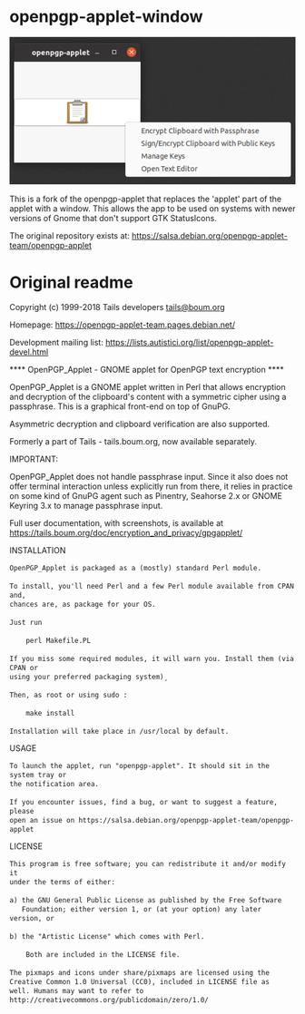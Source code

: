 # openpgp-applet-window

![Applet Window](screenshot.png "Applet Window")

This is a fork of the openpgp-applet that replaces the 'applet' part of the applet with a window. This allows the app to be used on systems with newer versions of Gnome that don't support GTK StatusIcons.


The original repository exists at: https://salsa.debian.org/openpgp-applet-team/openpgp-applet

# Original readme

Copyright (c) 1999-2018 Tails developers <tails@boum.org>

Homepage: https://openpgp-applet-team.pages.debian.net/

Development mailing list:
https://lists.autistici.org/list/openpgp-applet-devel.html

**** OpenPGP_Applet - GNOME applet for OpenPGP text encryption ****

OpenPGP_Applet is a GNOME applet written in Perl that allows encryption and
decryption of the clipboard's content with a symmetric cipher using a
passphrase. This is a graphical front-end on top of GnuPG.

Asymmetric decryption and clipboard verification are also supported.

Formerly a part of Tails - tails.boum.org, now available separately.


IMPORTANT:

OpenPGP_Applet does not handle passphrase input. Since it also does not offer
terminal interaction unless explicitly run from there, it relies in practice on
some kind of GnuPG agent such as Pinentry, Seahorse 2.x or GNOME Keyring 3.x to
manage passphrase input.

Full user documentation, with screenshots, is available at
https://tails.boum.org/doc/encryption_and_privacy/gpgapplet/

INSTALLATION

    OpenPGP_Applet is packaged as a (mostly) standard Perl module.

    To install, you'll need Perl and a few Perl module available from CPAN and,
    chances are, as package for your OS.

    Just run

        perl Makefile.PL

    If you miss some required modules, it will warn you. Install them (via CPAN or
    using your preferred packaging system)¸

    Then, as root or using sudo :

        make install

    Installation will take place in /usr/local by default.


USAGE

    To launch the applet, run "openpgp-applet". It should sit in the system tray or
    the notification area.

    If you encounter issues, find a bug, or want to suggest a feature, please
    open an issue on https://salsa.debian.org/openpgp-applet-team/openpgp-applet

LICENSE

    This program is free software; you can redistribute it and/or modify it
    under the terms of either:

    a) the GNU General Public License as published by the Free Software
       Foundation; either version 1, or (at your option) any later version, or

    b) the "Artistic License" which comes with Perl.

        Both are included in the LICENSE file.

    The pixmaps and icons under share/pixmaps are licensed using the
    Creative Common 1.0 Universal (CC0), included in LICENSE file as
    well. Humans may want to refer to
    http://creativecommons.org/publicdomain/zero/1.0/
